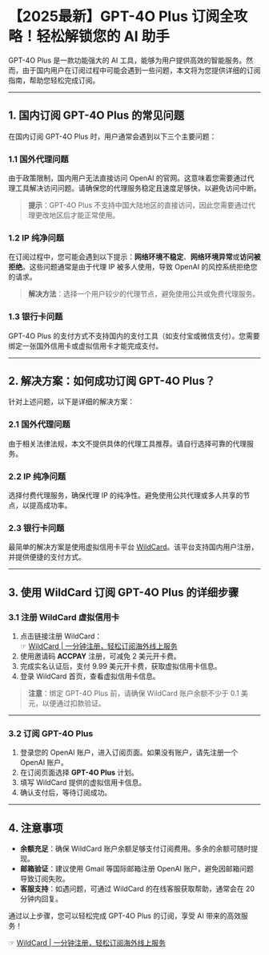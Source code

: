 # 【2025最新】GPT-4O Plus 订阅全攻略！轻松解锁您的 AI 助手

GPT-4O Plus 是一款功能强大的 AI 工具，能够为用户提供高效的智能服务。然而，由于国内用户在订阅过程中可能会遇到一些问题，本文将为您提供详细的订阅指南，帮助您轻松完成订阅。

---

## 1. 国内订阅 GPT-4O Plus 的常见问题

在国内订阅 GPT-4O Plus 时，用户通常会遇到以下三个主要问题：

### 1.1 国外代理问题

由于政策限制，国内用户无法直接访问 OpenAI 的官网。这意味着您需要通过代理工具解决访问问题。请确保您的代理服务稳定且速度足够快，以避免访问中断。

> **提示**：GPT-4O Plus 不支持中国大陆地区的直接访问，因此您需要通过代理更改地区后才能正常使用。

### 1.2 IP 纯净问题

在订阅过程中，您可能会遇到以下提示：**网络环境不稳定**、**网络环境异常**或**访问被拒绝**。这些问题通常是由于代理 IP 被多人使用，导致 OpenAI 的风控系统拒绝您的请求。

> **解决方法**：选择一个用户较少的代理节点，避免使用公共或免费代理服务。

### 1.3 银行卡问题

GPT-4O Plus 的支付方式不支持国内的支付工具（如支付宝或微信支付）。您需要绑定一张国外信用卡或虚拟信用卡才能完成支付。

---

## 2. 解决方案：如何成功订阅 GPT-4O Plus？

针对上述问题，以下是详细的解决方案：

### 2.1 国外代理问题

由于相关法律法规，本文不提供具体的代理工具推荐。请自行选择可靠的代理服务。

### 2.2 IP 纯净问题

选择付费代理服务，确保代理 IP 的纯净性。避免使用公共代理或多人共享的节点，以提高成功率。

### 2.3 银行卡问题

最简单的解决方案是使用虚拟信用卡平台 [WildCard](https://bit.ly/bewildcard)。该平台支持国内用户注册，并提供便捷的支付方式。

---

## 3. 使用 WildCard 订阅 GPT-4O Plus 的详细步骤

### 3.1 注册 WildCard 虚拟信用卡

1. 点击链接注册 WildCard：  
   ☞ [WildCard | 一分钟注册，轻松订阅海外线上服务](https://bit.ly/bewildcard)
2. 使用邀请码 **ACCPAY** 注册，可减免 2 美元开卡费。
3. 完成实名认证后，支付 9.99 美元开卡费，获取虚拟信用卡信息。
4. 登录 WildCard 首页，查看虚拟信用卡信息。

> **注意**：绑定 GPT-4O Plus 前，请确保 WildCard 账户余额不少于 0.1 美元，以便通过扣款验证。

---

### 3.2 订阅 GPT-4O Plus

1. 登录您的 OpenAI 账户，进入订阅页面。如果没有账户，请先注册一个 OpenAI 账户。
2. 在订阅页面选择 **GPT-4O Plus** 计划。
3. 填写 WildCard 提供的虚拟信用卡信息。
4. 确认支付后，等待订阅成功。

---

## 4. 注意事项

- **余额充足**：确保 WildCard 账户余额足够支付订阅费用。多余的余额可随时提现。
- **邮箱验证**：建议使用 Gmail 等国际邮箱注册 OpenAI 账户，避免因邮箱问题导致订阅失败。
- **客服支持**：如遇问题，可通过 WildCard 的在线客服获取帮助，通常会在 20 分钟内回复。

通过以上步骤，您可以轻松完成 GPT-4O Plus 的订阅，享受 AI 带来的高效服务！

☞ [WildCard | 一分钟注册，轻松订阅海外线上服务](https://bit.ly/bewildcard)
